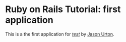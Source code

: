 # Ruby on Rails Tutorial: first application

This is a the first application for [*test*](http://railstutorial.org/) by [Jason Urton](http://www.jasonurton.com).